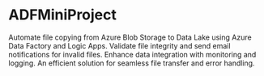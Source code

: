 # ADFMiniProject
Automate file copying from Azure Blob Storage to Data Lake using Azure Data Factory and Logic Apps. Validate file integrity and send email notifications for invalid files. Enhance data integration with monitoring and logging. An efficient solution for seamless file transfer and error handling.
